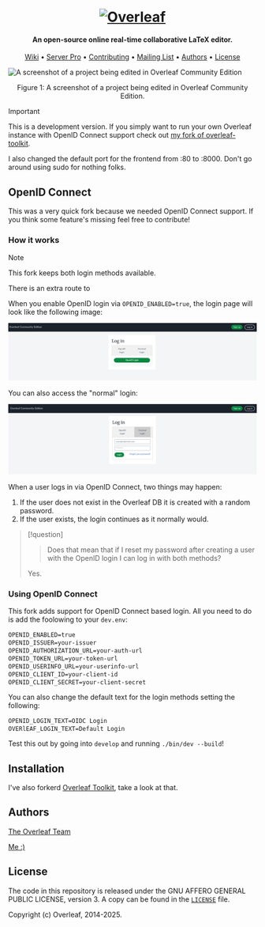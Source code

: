 <h1 align="center">
  <br>
  <a href="https://www.overleaf.com"><img src="doc/logo.png" alt="Overleaf" width="300"></a>
</h1>

<h4 align="center">An open-source online real-time collaborative LaTeX editor.</h4>

<p align="center">
  <a href="https://github.com/overleaf/overleaf/wiki">Wiki</a> •
  <a href="https://www.overleaf.com/for/enterprises">Server Pro</a> •
  <a href="#contributing">Contributing</a> •
  <a href="https://mailchi.mp/overleaf.com/community-edition-and-server-pro">Mailing List</a> •
  <a href="#authors">Authors</a> •
  <a href="#license">License</a>
</p>

<img src="doc/screenshot.png" alt="A screenshot of a project being edited in Overleaf Community Edition">
<p align="center">
  Figure 1: A screenshot of a project being edited in Overleaf Community Edition.
</p>

> [!important]
> This is a development version. If you simply want to run your own Overleaf instance with OpenID Connect support check out [my fork of overleaf-toolkit](https://github.com/mvrp21/toolkit).
>
> I also changed the default port for the frontend from :80 to :8000. Don't go around using sudo for nothing folks.

## OpenID Connect

This was a very quick fork because we needed OpenID Connect support. If you think some feature's missing feel free to contribute!

### How it works

> [!note]
> This fork keeps both login methods available.

There is an extra route to 

When you enable OpenID login via `OPENID_ENABLED=true`, the login page will look like the following image:

!["OIDC Login"](doc/oidc-login.png "OIDC Login")

You can also access the "normal" login:

!["Default Login"](doc/default-login.png "Default Login")

When a user logs in via OpenID Connect, two things may happen:
1. If the user does not exist in the Overleaf DB it is created with a random password.
2. If the user exists, the login continues as it normally would.

> [!question]
> > Does that mean that if I reset my password after creating a user with the OpenID login I can log in with both methods?
>
> Yes.

### Using OpenID Connect

This fork adds support for OpenID Connect based login. All you need to do is add the foolowing to your `dev.env`:

```
OPENID_ENABLED=true
OPENID_ISSUER=your-issuer
OPENID_AUTHORIZATION_URL=your-auth-url
OPENID_TOKEN_URL=your-token-url
OPENID_USERINFO_URL=your-userinfo-url
OPENID_CLIENT_ID=your-client-id
OPENID_CLIENT_SECRET=your-client-secret
```

You can also change the default text for the login methods setting the following:

```
OPENID_LOGIN_TEXT=OIDC Login
OVERlEAF_LOGIN_TEXT=Default Login
```

Test this out by going into `develop` and running `./bin/dev --build`!

## Installation

I've also forkerd [Overleaf Toolkit](https://github.com/mvrp21/toolkit/), take a look at that.

## Authors

[The Overleaf Team](https://www.overleaf.com/about)

[Me :)](https://github.com/mvrp21)

## License

The code in this repository is released under the GNU AFFERO GENERAL PUBLIC LICENSE, version 3. A copy can be found in the [`LICENSE`](LICENSE) file.

Copyright (c) Overleaf, 2014-2025.
